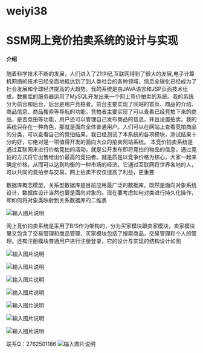 # weiyi38

# SSM网上竞价拍卖系统的设计与实现

#### 介绍
随着科学技术不断的发展，人们进入了21世纪,互联网得到了很大的发展,电子计算机网络的技术已经全面地抵达到了到人类社会的各种领域，信息全球化已经成为了社会发展和全球经济提高的大趋势。我的系统是由JAVA语言和JSP页面技术组成。数据库的服务器运用了MySQL开发出来一个网上竞价拍卖的系统。我的系统分为前台和后台，后台是用户竞拍者。前台主要实现了网站的首页、商品的介绍、商品信息、商品搜索等导航的功能，竞拍者主要实现了可以查看已经竞拍下来的商品，是否竞拍等功能，用户还可以管理自己发布商品的信息，并且设置拍卖。我的系统只存在一种角色，那就是面向全体普通用户。人们可以在网站上查看竞拍商品的分类，可以查看自己的竞拍结果。我已经测试了本系统的各项模块，测试结果十分的好，它绝对是一项值得开发的面向大众的拍卖网站系统。
本竞价拍卖系统是通过互联网来进行价格竞拍的活动，就是公开发布即将竞拍的物品的信息，通过竞拍的方式将它出售给出价最高的竞拍者。就是质是以竞争价格为核心，大家一起来确定价格，从而可以达到均衡的一种市场的经济。它通过互联网将世界各地的人，可以共同的竞拍参与交易。网上拍卖不仅仅提高了利益，更重要

数据库概念模型，关系型数据库是目前应用最广泛的数据库。既然是面向对象系统设计，数据库设计当然也要是面向对象的。现在要考虑如何对类进行持久化操作，即如何将对象类映射到关系数据库的二维表

![输入图片说明](https://images.gitee.com/uploads/images/2020/1128/203613_04fe4cd8_4865385.png "屏幕截图.png")

网上竞价拍卖系统是采用了B/S作为架构的，分为买家模块跟卖家模块，卖家模块里又包含了交易管理和商品管理，买家模块包括了搜索商品，交易管理和个人的管理。还有注册模块普通用户进行注册登录，它的设计与实现的结构设计如图

![输入图片说明](https://images.gitee.com/uploads/images/2020/1128/203631_58e351a7_4865385.png "屏幕截图.png")

![输入图片说明](https://images.gitee.com/uploads/images/2020/1128/203643_bea46d34_4865385.png "屏幕截图.png")

![输入图片说明](https://images.gitee.com/uploads/images/2020/1128/203649_3680d2fc_4865385.png "屏幕截图.png")

![输入图片说明](https://images.gitee.com/uploads/images/2020/1128/203656_32063252_4865385.png "屏幕截图.png")

![输入图片说明](https://images.gitee.com/uploads/images/2020/1128/203705_3f2605e0_4865385.png "屏幕截图.png")

![输入图片说明](https://images.gitee.com/uploads/images/2020/1128/203715_41f3d710_4865385.png "屏幕截图.png")

![输入图片说明](https://images.gitee.com/uploads/images/2020/1128/203723_d7cdef1c_4865385.png "屏幕截图.png")


联系Q：2762501186
![输入图片说明](https://images.gitee.com/uploads/images/2020/1119/003728_cd598bb9_4865385.jpeg "微信.jpg")
